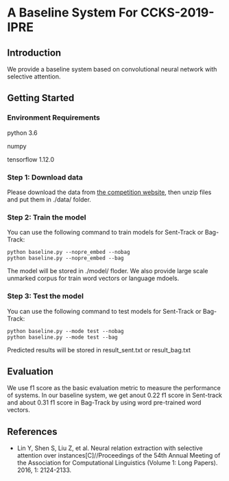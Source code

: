 # A Baseline System For CCKS-2019-IPRE

## Introduction
We provide a baseline system based on convolutional neural network with selective attention.

## Getting Started
### Environment Requirements
python 3.6

numpy

tensorflow 1.12.0

### Step 1: Download data
Please download the data from [the competition website](https://biendata.com/competition/ccks_2019_ipre/data/), then unzip files and put them in ./data/ folder.

### Step 2: Train the model
You can use the following command to train models for Sent-Track or Bag-Track:
```linux
python baseline.py --nopre_embed --nobag 
python baseline.py --nopre_embed --bag
```
The model will be stored in ./model/ floder. We also provide large scale unmarked corpus for train word vectors or language mdoels.
### Step 3: Test the model
You can use the following command to test models for Sent-Track or Bag-Track:
```linux
python baseline.py --mode test --nobag 
python baseline.py --mode test --bag
```
Predicted results will be stored in result_sent.txt or result_bag.txt
## Evaluation
We use f1 score as the basic evaluation metric to measure the performance of systems. In our baseline system, we get anout 0.22 f1 score in Sent-track and about 0.31 f1 score in Bag-Track by using word pre-trained word vectors.
## References
* Lin Y, Shen S, Liu Z, et al. Neural relation extraction with selective attention over instances[C]//Proceedings of the 54th Annual Meeting of the Association for Computational Linguistics (Volume 1: Long Papers). 2016, 1: 2124-2133.
